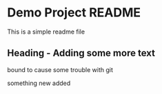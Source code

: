# Demo Project README

This is a simple readme file

## Heading - Adding some more text

bound to cause some trouble with git

something new added
